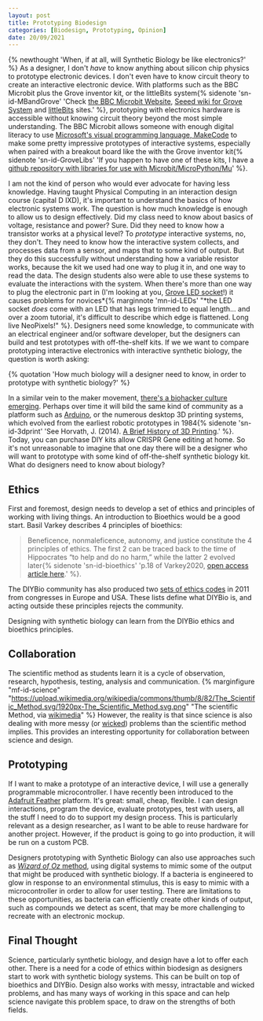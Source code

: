 ```yaml
---
layout: post
title: Prototyping Biodesign
categories: [Biodesign, Prototyping, Opinion]
date: 20/09/2021
---
```


{% newthought 'When, if at all, will Synthetic Biology be like  electronics?' %} As a designer, I don't _have_ to know anything about silicon chip physics to prototype electronic devices.<!--more--> I don't even have to know circuit theory to create an interactive electronic device. With platforms such as the BBC Microbit plus the Grove inventor kit, or the littleBits system{% sidenote 'sn-id-MBandGrove' 'Check [the BBC Microbit Website](https://microbit.org), [Seeed wiki for Grove System](https://seeeddoc.github.io/Grove_System/) and [littleBits](https://sphero.com/pages/littlebits) sites.' %}, prototyping with electronics hardware is accessible without knowing circuit theory beyond the most simple understanding. The BBC Microbit allows someone with enough digital literacy to use [Microsoft's visual programming language, MakeCode](https://makecode.microbit.org) to make some pretty impressive prototypes of interactive systems, especially when paired with a breakout board like the with the Grove inventor kit{% sidenote 'sn-id-GroveLibs' 'If you happen to have one of these kits, I have a [github repository with libraries for use with Microbit/MicroPython/Mu](https://github.com/philgough/grove_pygestures)' %}. 

I am not the kind of person who would ever advocate for having less knowledge. Having taught Physical Computing in an interaction design course (capital D IXD), it's important to understand the basics of how electronic systems work. The question is how much knowledge is enough to allow us to design effectively. Did my class need to know about basics of voltage, resistance and power? Sure. Did they need to know how a transistor works at a physical level? To _prototype_ interactive systems, no, they don't. They need to know how the interactive system collects, and processes data from a sensor, and maps that to some kind of output. But they do this successfully without understanding how a variable resistor works, because the kit we used had one way to plug it in, and one way to read the data. The design students also were able to use these systems to evaluate the interactions with the system. When there's more than one way to plug the electronic part in (I'm looking at you, [Grove LED socket](https://wiki.seeedstudio.com/Grove-LED_Socket_Kit/)!) it causes problems for novices*{% marginnote 'mn-id-LEDs' "*the LED socket *does* come with an LED that has legs trimmed to equal length... and over a zoom tutorial, it's difficult to describe which edge is flattened. Long live NeoPixels!" %}. Designers need some knowledge, to communicate with an electrical engineer and/or software developer, but the designers can build and test prototypes with off-the-shelf kits. If we we want to compare prototyping interactive electronics with interactive synthetic biology, the question is worth asking: 

{% quotation 'How much biology will a designer need to know, in order to prototype with synthetic biology?' %}

In a similar vein to the maker movement, [there's a biohacker culture emerging](https://www.forbes.com/sites/fernandezelizabeth/2019/09/19/yes-people-can-edit-the-genome-in-their-garage-can-they-be-regulated/). Perhaps over time it will bild the same kind of community as a platform such as [Arduino](http://arduino.cc), or the numerous desktop 3D printing systems, which evolved from the earliest robotic prototypes in 1984{% sidenote 'sn-id-3dprint' 'See Horvath, J. (2014). [A Brief History of 3D Printing](https://doi.org/10.1007/978-1-4842-0025-4_1).' %}. Today, you can purchase DIY kits allow CRISPR Gene editing at home. So it's not unreasonable to imagine that one day there will be a designer who will want to prototype with some kind of off-the-shelf synthetic biology kit. What do designers need to know about biology?

## Ethics
First and foremost, design needs to develop a set of ethics and principles of working with living things. An introduction to Bioethics would be a good start. Basil Varkey describes 4 principles of bioethics:

> Beneficence, nonmaleficence, autonomy, and justice constitute the 4 principles of ethics. The first 2 can be traced back to the time of Hippocrates “to help and do no harm,” while the latter 2 evolved later{% sidenote 'sn-id-bioethics' 'p.18 of Varkey2020, [open access article here](https://doi.org/10.1159/000509119).' %}.

The DIYBio community has also produced two [sets of ethics codes](https://diybio.org/codes/) in 2011 from congresses in Europe and USA. These lists define what DIYBio is, and acting outside these principles rejects the community. 

Designing with synthetic biology can learn from the DIYBio ethics and bioethics principles. 

## Collaboration
The scientific method as students learn it is a cycle of observation, research, hypothesis, testing, analysis and communication. 
{% marginfigure "mf-id-science" "https://upload.wikimedia.org/wikipedia/commons/thumb/8/82/The_Scientific_Method.svg/1920px-The_Scientific_Method.svg.png" "The scientific Method, via [wikimedia](https://en.wikipedia.org/wiki/Scientific_method#/media/File:The_Scientific_Method.svg)" %}
However, the reality is that since science is also dealing with more messy (or [wicked](https://direct.mit.edu/posc/article/28/4/482/97500/Mess-in-Science-and-Wicked-Problems)) problems than the scientific method implies. This provides an interesting opportunity for collaboration between science and design. 

## Prototyping
If I want to make a prototype of an interactive device, I will use a generally programmable microcontroller. I have recently been introduced to the [Adafruit Feather](https://www.adafruit.com/category/943) platform. It's great: small, cheap, flexible. I can design interactions, program the device, evaluate prototypes, test with users, all the stuff I need to do to support my design process. This is particularly relevant as a design researcher, as I want to be able to reuse hardware for another project. However, if the product is going to go into production, it will be run on a custom PCB. 

Designers prototyping with Synthetic Biology can also use approaches such as [*Wizard of Oz* method](https://medium.com/the-31-5-guy/the-wizard-of-oz-prototyping-technique-9d8366cd7692), using digital systems to mimic some of the output that might be produced with synthetic biology. If a bacteria is engineered to glow in response to an environmental stimulus, this is easy to mimic with a microcontroller in order to allow for user testing. There are limitations to these opportunities, as bacteria can efficiently create other kinds of output, such as compounds we detect as scent, that may be more challenging to recreate with an electronic mockup.

## Final Thought
Science, particularly synthetic biology, and design have a lot to offer each other. There is a need for a code of ethics within biodesign as designers start to work with synthetic biology systems. This can be built on top of bioethics and DIYBio. Design also works with messy, intractable and wicked problems, and has many ways of working in this space and can help science navigate this problem space, to draw on the strengths of both fields.
